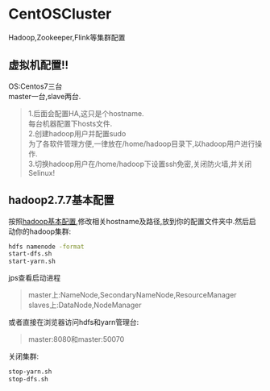 # CentOSCluster
Hadoop,Zookeeper,Flink等集群配置

## 虚拟机配置!!
OS:Centos7三台  
master一台,slave两台.  
>1.后面会配置HA,这只是个hostname.  
每台机器配置下hosts文件.  
2.创建hadoop用户并配置sudo  
为了各软件管理方便,一律放在/home/hadoop目录下,以hadoop用户进行操作.  
3.切换hadoop用户在/home/hadoop下设置ssh免密,关闭防火墙,并关闭Selinux!  

## hadoop2.7.7基本配置
按照[hadoop基本配置](https://github.com/huija/CentOSCluster/tree/master/hadoop2.7.7_base_settings),修改相关hostname及路径,放到你的配置文件夹中.然后启动你的hadoop集群:  
``` bash
hdfs namenode -format
start-dfs.sh
start-yarn.sh
```
jps查看启动进程
>master上:NameNode,SecondaryNameNode,ResourceManager  
slaves上:DataNode,NodeManager

或者直接在浏览器访问hdfs和yarn管理台:
>master:8080和master:50070

关闭集群:
``` bash
stop-yarn.sh
stop-dfs.sh
```